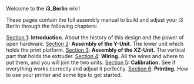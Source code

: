 Welcome to the **i3\_Berlin** wiki!

These pages contain the full assembly manual to build and adjust your i3 Berlin through the following chapters:

[Section 1](https://github.com/laydrop/i3-Berlin/wiki/Section-1-Introduction): **Introduction.** About the history of this design and the power of open hardware.
 [Section 2](https://github.com/laydrop/i3-Berlin/wiki/Section-2-Assembly-of-the-Y-Unit): **Assembly of the Y-Unit.** The lower unit which holds the print platform.
 [Section 3](https://github.com/laydrop/i3-Berlin/wiki/Section-3-Assembly-of-the-XZ-Unit): **Assembly of the XZ-Unit.** The vertical part that holds the extruder.
 [Section 4](https://github.com/laydrop/i3-Berlin/wiki/Section-4-Wiring): **Wiring.** All the wires and where to put them, and you will join the two units.
 [Section 5](https://github.com/laydrop/i3-Berlin/wiki/Section-5-Calibration): **Calibration.** See if everything works correctly and adjust it perfectly.
 [Section 6](https://github.com/laydrop/i3-Berlin/wiki/Section-6-Printing): **Printing.** How to use your printer and some tips to get started.
